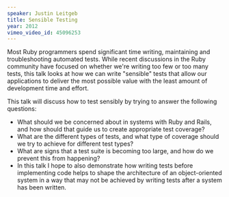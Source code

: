 ```yaml
---
speaker: Justin Leitgeb
title: Sensible Testing
year: 2012
vimeo_video_id: 45096253
---
```


Most Ruby programmers spend significant time writing, maintaining and troubleshooting automated tests. While recent discussions in the Ruby community have focused on whether we're writing too few or too many tests, this talk looks at how we can write "sensible" tests that allow our applications to deliver the most possible value with the least amount of development time and effort.

This talk will discuss how to test sensibly by trying to answer the following questions:
* What should we be concerned about in systems with Ruby and Rails, and how should that guide us to create appropriate test coverage?
* What are the different types of tests, and what type of coverage should we try to achieve for different test types?
* What are signs that a test suite is becoming too large, and how do we prevent this from happening?
* In this talk I hope to also demonstrate how writing tests before implementing code helps to shape the architecture of an object-oriented system in a way that may not be achieved by writing tests after a system has been written.
